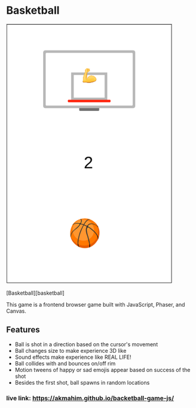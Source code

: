 # Basketball

![Alt text](assets/images/demo_pic.png?raw=true)

[Basketball][basketball]

This game is a frontend browser game built with JavaScript, Phaser, and Canvas.

## Features
- Ball is shot in a direction based on the cursor's movement
- Ball changes size to make experience 3D like
- Sound effects make experience like REAL LIFE!
- Ball collides with and bounces on/off rim
- Motion tweens of happy or sad emojis appear based on success of the shot
- Besides the first shot, ball spawns in random locations

### live link: https://akmahim.github.io/backetball-game-js/
